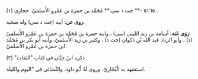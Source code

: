 ٥١٦٥ -** خت د سي:** مُحَمَّد بن حمزة بن عَمْرو الأَسلميّ. حجازي (١) .

**روى عن:** أبيه (خت د سي) وله صحبة.

**رَوَى عَنه:** أسامة بن زيد الليثي (سي) ، وابنه حمزة بن مُحَمَّد بن حمزة بن عَمْرو الأَسلميّ (د) ، وأبو الزناد عَبد الله بْن ذكوان (خت د) ، وكثير بن زيد الأَسلميّ، وابنه أبو بكر بن مُحَمَّد ابن حمزة بن عَمْرو الأَسلميّ.

ذكره ابنُ حِبَّان في كتاب "الثقات" (٢) .

استشهد به الْبُخَارِيّ، وروى لَهُ أَبُو داود، والنَّسَائي في "اليوم والليلة.